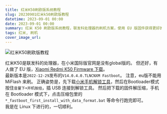 ```yaml
---
title: 红米K50刷欧版系统教程
slug: 20230901红米k50刷欧版教程
datetime: 2023-09-01 00:00
date: 2023-09-01 00:00
summary: 红米 K50 刷欧版系统教程，联发科处理器的刷机方案，使用 EU 版固件获得更好的系统体验。
tags: 红米, 刷机
cover_image_url: 
---
```

![红米K50刷欧版教程](../../assets/Screenshot_2023-11-21-12-57-08-171_com.android.settings.jpg)

红米K50是联发科的处理器，在小米国际版官网是没有global版的。 
但还好，有人做了 EU 版，[Xiaomi Redmi K50 Firmware 下载](https://mifirm.net/model/rubens.ttt#eu)。    
最新版本是`2022-12-29`发布的`V14.0.4.0.TLNCNXM Fastboot`。
注意，eu版不能用 MiFlash 来刷。
正确姿势是，先下载[小米手机解锁工具](http://www.miui.com/unlock/index.html)，然后在Bootloader模式按住`音量下+开机按扭`，插 USB 连接到解锁工具。
然后把下载的固件解压缩，手机在 Bootloader 模式下，点击压缩包里的`*_fastboot_first_install_with_data_format.bat`
等命令行跑完即可。     
我是在 Linux 下进行的，一切顺利。